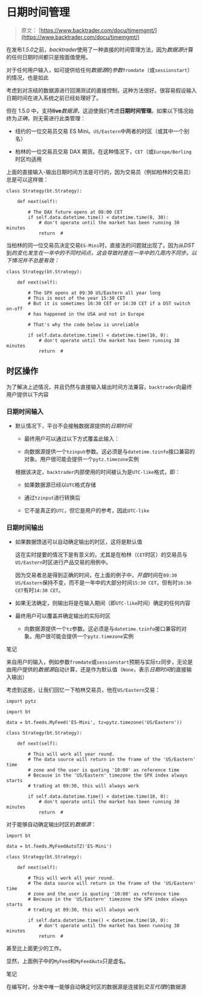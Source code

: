 # 日期时间管理

> 原文： [https://www.backtrader.com/docu/timemgmt/](https://www.backtrader.com/docu/timemgmt/)

在发布*1.5.0*之前，*backtrader*使用了一种直接的时间管理方法，因为*数据源*计算的任何日期时间都只是按面值使用。

对于任何用户输入，如可提供给任何*数据源*的*参数*`fromdate`（或`sessionstart`）的情况，也是如此

考虑到对冻结的数据源进行回溯测试的直接控制，这种方法很好。很容易假设输入日期时间在进入系统之前已经处理好了。

但在 1.5.0 中，支持**live***数据源*，这迫使我们考虑**日期时间管理**。如果以下情况始终为*正确*，则无需进行此类管理：

*   纽约的一位交易员交易 ES Mini。`US/Eastern`中两者的时区（或其中一个别名）

*   柏林的一位交易员交易 DAX 期货。在这种情况下，`CET`（或`Europe/Berling`时区均适用

上面的直接输入-输出日期时间方法是可行的，因为交易员（例如柏林的交易员）总是可以这样做：

```
class Strategy(bt.Strategy):

    def next(self):

        # The DAX future opens at 08:00 CET
        if self.data.datetime.time() < datetime.time(8, 30):
            # don't operate until the market has been running 30 minutes
            return  # 
```

当柏林的同一位交易员决定交易`ES-Mini`时，直接法的问题就出现了。因为从*DST*到*的变化发生在一年中的不同时间点，这会导致时差在一年中的几周内不同步。以下情况并不总是有效：*

```
class Strategy(bt.Strategy):

    def next(self):

        # The SPX opens at 09:30 US/Eastern all year long
        # This is most of the year 15:30 CET
        # But it is sometimes 16:30 CET or 14:30 CET if a DST switch on-off
        # has happened in the USA and not in Europe

        # That's why the code below is unreliable

        if self.data.datetime.time() < datetime.time(16, 0):
            # don't operate until the market has been running 30 minutes
            return  # 
```

## 时区操作

为了解决上述情况，并且仍然与直接输入输出时间方法兼容，`backtrader`向最终用户提供以下内容

### 日期时间输入

*   默认情况下，平台不会接触数据源提供的*日期时间*

    *   最终用户可以通过以下方式覆盖此输入：

    *   向数据源提供一个`tzinput`参数。这必须是与`datetime.tzinfo`接口兼容的对象。用户很可能会提供一个`pytz.timezone`实例

    根据该决定，`backtrader`内部使用的时间被认为是`UTC-like`格式，即：

    *   如果数据源已经以`UTC`格式存储

    *   通过`tzinput`进行转换后

    *   它不是真正的`UTC`，但它是用户的参考，因此`UTC-like`

### 日期时间输出

*   如果数据馈送可以自动确定输出的时区，这将是默认值

    这在实时提要的情况下是有意义的，尤其是在柏林（`CET`时区）的交易员与`US/Eastern`时区进行产品交易的用例中。

    因为交易者总是得到正确的时间，在上面的例子中，*开盘*时间在`09:30 US/Eastern`保持不变，而不是一年中的大部分时间`15:30 CET`，但有时`16:30 CET`有时`14:30 CET`。

*   如果无法确定，则输出将是在输入期间（即`UTC-like`时间）确定的任何内容

*   最终用户可以覆盖并确定输出的实际时区

    *   向数据源提供一个`tz`参数。这必须是与`datetime.tzinfo`接口兼容的对象。用户很可能会提供一个`pytz.timezone`实例

笔记

来自用户的输入，例如参数`fromdate`或`sessionstart`预期与实际`tz`同步，无论是由用户提供的*数据源*自动计算，还是作为默认值（`None`，表示*日期时间*的直接输入输出）

考虑到这些，让我们回忆一下柏林交易员，他在`US/Eastern`交易：

```
import pytz

import bt

data = bt.feeds.MyFeed('ES-Mini', tz=pytz.timezone('US/Eastern'))

class Strategy(bt.Strategy):

    def next(self):

        # This will work all year round.
        # The data source will return in the frame of the 'US/Eastern' time
        # zone and the user is quoting '10:00' as reference time
        # Because in the 'US/Eastern' timezone the SPX index always starts
        # trading at 09:30, this will always work

        if self.data.datetime.time() < datetime.time(10, 0):
            # don't operate until the market has been running 30 minutes
            return  # 
```

对于能够自动确定输出时区的*数据源*：

```
import bt

data = bt.feeds.MyFeedAutoTZ('ES-Mini')

class Strategy(bt.Strategy):

    def next(self):

        # This will work all year round.
        # The data source will return in the frame of the 'US/Eastern' time
        # zone and the user is quoting '10:00' as reference time
        # Because in the 'US/Eastern' timezone the SPX index always starts
        # trading at 09:30, this will always work

        if self.data.datetime.time() < datetime.time(10, 0):
            # don't operate until the market has been running 30 minutes
            return  # 
```

甚至比上面更少的工作。

显然，上面例子中的`MyFeed`和`MyFeedAuto`只是虚名。

笔记

在编写时，分发中唯一能够自动确定时区的数据源是连接到*交互代理*的数据源